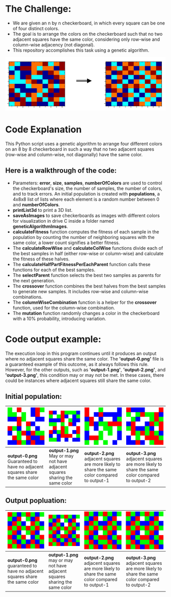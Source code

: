 # The Challenge:

- We are given an n by n checkerboard, in which every square can be one of four distinct colors.
- The goal is to arrange the colors on the checkerboard such that no two adjacent squares have the same color, considering only row-wise and column-wise adjacency (not diagonal).
- This repository accomplishes this task using a genetic algorithm.
<img alt="Checkboard example that is fixed using genetic algorithm" src="https://raw.githubusercontent.com/SakarDev/CheckboardGeneticAlgorithm/master/checkboardExplanation.png" />

# Code Explanation

This Python script uses a genetic algorithm to arrange four different colors on an 8 by 8 checkerboard in such a way that no two adjacent squares (row-wise and column-wise, not diagonally) have the same color.

## Here is a walkthrough of the code:

- Parameters: **error**, **size**, **samples**, **numberOfColors** are used to control the checkerboard's size, the number of samples, the number of colors, and to track errors. An initial population is created with **populations**, a 4x8x8 list of lists where each element is a random number between 0 and **numberOfColors**.
- **printList3d** to print a 3D list.
- **saveAsImages** to save checkerboards as images with different colors for visualization in drive C inside a folder named **geneticAlgorithmImages**.
- **calculateFitness** function computes the fitness of each sample in the population by counting the number of neighboring squares with the same color, a lower count signifies a better fitness.
- The **calculateRowWise** and **calculateColWise** functions divide each of the best samples in half (either row-wise or column-wise) and calculate the fitness of these halves.
- The **calculateHalfPartFitnessPerEachParent** function calls these functions for each of the best samples.
- The **selectParent** function selects the best two samples as parents for the next generation.
- The **crossover** function combines the best halves from the best samples to generate new samples. It includes row-wise and column-wise combinations.
- The **columnWiseCombination** function is a helper for the **crossover** function, used for the column-wise combination.
- The **mutation** function randomly changes a color in the checkerboard with a 10% probability, introducing variation.

# Code output example:

The execution loop in this program continues until it produces an output where no adjacent squares share the same color. The **'output-0.png'** file is a guaranteed example of this outcome, as it always follows this rule. However, for the other outputs, such as **'output-1.png'**, **'output-2.png'**, and **'output-3.png'**, this condition may or may not be met. In these cases, there could be instances where adjacent squares still share the same color.

## Initial population:

| ![Input 0](https://raw.githubusercontent.com/SakarDev/CheckboardGeneticAlgorithm/master/original-0.png) | ![Input 1](https://raw.githubusercontent.com/SakarDev/CheckboardGeneticAlgorithm/master/original-1.png) | ![Input 2](https://raw.githubusercontent.com/SakarDev/CheckboardGeneticAlgorithm/master/original-2.png) | ![Input 3](https://raw.githubusercontent.com/SakarDev/CheckboardGeneticAlgorithm/master/original-3.png) |
| ------------------------------------------------------------------------------------------------------- | ------------------------------------------------------------------------------------------------------- | ------------------------------------------------------------------------------------------------------- | ------------------------------------------------------------------------------------------------------- |
| **output-0.png** Guaranteed to have no adjacent squares share the same color                            | **output-1.png** May or may not have adjacent squares sharing the same color                            | **output-2.png** adjacent squares are more likely to share the same color compared to output-1          | **output-3.png** adjacent squares are more likely to share the same color compared to output-2          |

## Output popluation:

| ![Output 0](https://raw.githubusercontent.com/SakarDev/CheckboardGeneticAlgorithm/master/output-0.png) | ![Output 1](https://raw.githubusercontent.com/SakarDev/CheckboardGeneticAlgorithm/master/output-1.png) | ![Output 2](https://raw.githubusercontent.com/SakarDev/CheckboardGeneticAlgorithm/master/output-2.png) | ![Output 3](https://raw.githubusercontent.com/SakarDev/CheckboardGeneticAlgorithm/master/output-3.png) |
| ------------------------------------------------------------------------------------------------------ | ------------------------------------------------------------------------------------------------------ | ------------------------------------------------------------------------------------------------------ | ------------------------------------------------------------------------------------------------------ |
| **output-0.png** guaranteed to have no adjacent squares share the same color                           | **output-1.png** may or may not have adjacent squares sharing the same color                           | **output-2.png** adjacent squares are more likely to share the same color compared to output-1         | **output-3.png** adjacent squares are more likely to share the same color compared to output-2         |
